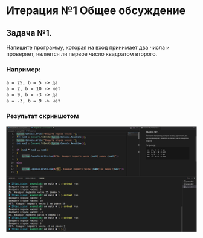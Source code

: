 # Итерация №1 Общее обсуждение

## Задача №1.
Напишите программу, которая на вход принимает два числа и проверяет, является ли первое число квадратом второго.

### Например:
```
a = 25, b = 5 -> да
a = 2, b = 10 -> нет
a = 9, b = -3 -> да
a = -3, b = 9 -> нет
```

### Результат скриншотом
![image](./screenshot/result.jpg)